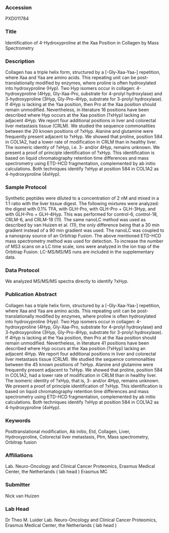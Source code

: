 ### Accession
PXD011784

### Title
Identification of 4-Hydroxyproline at the Xaa Position in Collagen by Mass Spectrometry

### Description
Collagen has a triple helix form, structured by a [-Gly-Xaa-Yaa-] repetition, where Xaa and Yaa are amino acids. This repeating unit can be post-translationally modified by enzymes, where proline is often hydroxylated into hydroxyproline (Hyp). Two Hyp isomers occur in collagen: 4-hydroxyproline (4Hyp, Gly-Xaa-Pro, substrate for 4-prolyl hydroxylase) and 3-hydroxyproline (3Hyp, Gly-Pro-4Hyp, substrate for 3-prolyl hydroxylase). If 4Hyp is lacking at the Yaa position, then Pro at the Xaa position should remain unmodified. Nevertheless, in literature 16 positions have been described where Hyp occurs at the Xaa position (?xHyp) lacking an adjacent 4Hyp. We report four additional positions in liver and colorectal liver metastasis tissue (CRLM). We studied the sequence commonalities between the 20 known positions of ?xHyp. Alanine and glutamine were frequently present adjacent to ?xHyp.  We showed that proline, position 584 in COL1A2, had a lower rate of modification in CRLM than in healthy liver. The isomeric identity of ?xHyp, i.e. 3- and/or 4Hyp, remains unknown. We present a proof of principle identification of ?xHyp. This identification is based on liquid chromatography retention time differences and mass spectrometry using ETD-HCD fragmentation, complemented by ab initio calculations. Both techniques identify ?xHyp at position 584 in COL1A2 as 4-hydroxyproline (4xHyp).

### Sample Protocol
Synthetic peptides were diluted to a concentration of 2 nM and mixed in a 1:1 ratio with the liver tissue digest. The following mixtures were analyzed: the digest with 0.1% TFA, with GLH-Pro, with GLH-Pro + GLH-3Hyp, and with GLH-Pro + GLH-4Hyp. This was performed for control-6, control-18, CRLM-6, and CRLM-18 (11). The same nanoLC method was used as described by van Huizen et al. (11), the only difference being that a 30 min gradient instead of a 90 min gradient was used. The nanoLC was coupled to a nanospray source of an Orbitrap Fusion. The above mentioned ETD-HCD mass spectrometry method was used for detection. To increase the number of MS3 scans on a LC time scale, ions were analyzed in the ion trap of the Orbitrap Fusion. LC-MS/MS/MS runs are included in the supplementary data.

### Data Protocol
We analyzed MS/MS/MS spectra directly to identify ?xHyp.

### Publication Abstract
Collagen has a triple helix form, structured by a [-Gly-Xaa-Yaa-] repetition, where Xaa and Yaa are amino acids. This repeating unit can be post-translationally modified by enzymes, where proline is often hydroxylated into hydroxyproline (Hyp). Two Hyp isomers occur in collagen: 4-hydroxyproline (4Hyp, Gly-Xaa-Pro, substrate for 4-prolyl hydroxylase) and 3-hydroxyproline (3Hyp, Gly-Pro-4Hyp, substrate for 3-prolyl hydroxylase). If 4Hyp is lacking at the Yaa position, then Pro at the Xaa position should remain unmodified. Nevertheless, in literature 41 positions have been described where Hyp occurs at the Xaa position (?xHyp) lacking an adjacent 4Hyp. We report four additional positions in liver and colorectal liver metastasis tissue (CRLM). We studied the sequence commonalities between the 45 known positions of ?xHyp. Alanine and glutamine were frequently present adjacent to ?xHyp. We showed that proline, position 584 in COL1A2, had a lower rate of modification in CRLM than in healthy liver. The isomeric identity of ?xHyp, that is, 3- and/or 4Hyp, remains unknown. We present a proof of principle identification of ?xHyp. This identification is based on liquid chromatography retention time differences and mass spectrometry using ETD-HCD fragmentation, complemented by ab initio calculations. Both techniques identify ?xHyp at position 584 in COL1A2 as 4-hydroxyproline (4xHyp).

### Keywords
Posttranslational modification, Ab initio, Etd, Collagen, Liver, Hydroxyproline, Colorectal liver metastasis, Ptm, Mass spectrometry, Orbitrap fusion

### Affiliations
Lab. Neuro-Oncology and Clinical Cancer Proteomics, Erasmus Medical Center, the Netherlands ( lab head )
Erasmus MC

### Submitter
Nick van Huizen

### Lab Head
Dr Theo M. Luider
Lab. Neuro-Oncology and Clinical Cancer Proteomics, Erasmus Medical Center, the Netherlands ( lab head )


